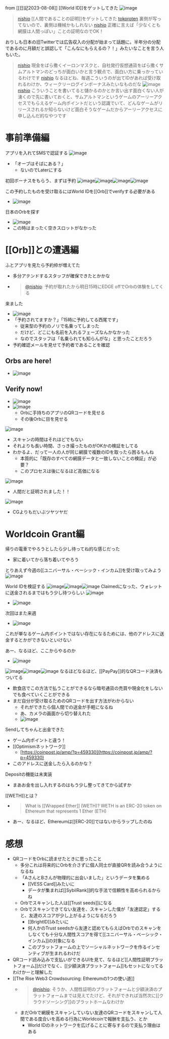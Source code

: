 
from [[日記2023-08-08]]
[[World ID]]をゲットしてきた
![image](https://gyazo.com/88514bffa7274b0d04b4353accf6d521/thumb/1000)

> [nishio](https://twitter.com/nishio/status/1688792835733291008/photo/1) [[人間であることの証明]]をゲットしてきた
> [tokoroten](https://twitter.com/tokoroten/status/1688793278647562241) 裏側が写ってないので、裏側は機械かもしれない
> [nishio](https://twitter.com/nishio/status/1688794319057002496) 正確に言えば「少なくとも網膜は人間っぽい」ことの証明なのでOK！

おりしも日本の旧Twitterでは広告収入の分配が始まって話題に。半年分の分配であるのに月額だと誤認して「こんなにもらえるの？！」みたいなことを言う人もいた。

> [nishio](https://twitter.com/nishio/status/1688795106936262656) 現金をばら撒くイーロンマスクと、自社発行仮想通貨をばら撒くサムアルトマンのどっちが面白いかと言う観点で、面白い方に乗っかっているわけです
> [nishio](https://twitter.com/nishio/status/1688796135983624193) なるほどね、毎週こういうのが出てIDがあれば受け取れるわけか、ウィークリーログインボーナスみたいなものだな
> ![image](https://gyazo.com/dda5f5ff45f4fefab4061eb66664d96f/thumb/1000)
> [nishio](https://twitter.com/nishio/status/1688797652329332736) こういうことを書いてると儲かるのかとか言い出す面白くない人が湧くので先に書いておくと、サムアルトマンというゲームのアーリーアクセスでもらえるゲーム内ポイントだという認識でいて、どんなゲームがリリースされるか知らないけど面白そうなゲームだからアーリーアクセスに申し込んだ的なやつです

# 事前準備編
アプリを入れてSMSで認証する
![image](https://gyazo.com/47d8c306e6b86c28184ffec8e19fae76/thumb/1000)
- 「オーブはそばにある？」
    - ないのでLaterにする

初回ボーナスをもらう、まずは予約
![image](https://gyazo.com/2be3e6f0af158c4a58bae00c42745af8/thumb/1000)![image](https://gyazo.com/05af359901fe94b4d2db86bb3b13cbc9/thumb/1000)![image](https://gyazo.com/3377242d30d28012c4789c61fc06d65b/thumb/1000)![image](https://gyazo.com/1ec0f01d869fb3b5eb518ea25dad1106/thumb/1000)

この予約したものを受け取るにはWorld IDを[[Orb]]でverifyする必要がある
- ![image](https://gyazo.com/846700ff32cc7ea78a227d178355ffe2/thumb/1000)

日本のOrbを探す
- ![image](https://gyazo.com/b75c1275ba3961dc690679731d4147fa/thumb/1000)
- この時はまったく空きスロットがなかった

# [[Orb]]との遭遇編
ふとアプリを見たら予約枠が増えてた
- 多分アテンドするスタッフが確保できたとかかな
- > [@nishio](https://twitter.com/nishio/status/1688578402113212416?s=20): 予約が取れたから明日15時にEDGE offでOrbの体験をしてくる

来ました
- ![image](https://gyazo.com/aa7c42fa2949f435c5b875b03780eec5/thumb/1000)
- 「予約されてますか？」「15時に予約してる西尾です」
    - 従来型の予約のノリで名乗ってしまった
    - だけど、どこにも名前を入れるフェーズなんかなかった
    - なのでスタッフは「名乗られても知らんがな」と思ったことだろう
- 予約確認メールを見せて予約者であることを確認

## Orbs are here!
- ![image](https://gyazo.com/f2ab26a9a61d345a56652fa709e16b92/thumb/1000)

## Verify now!
- ![image](https://gyazo.com/7771be0f8b8b89a5793127af02effcad/thumb/1000)
- ![image](https://gyazo.com/bfb83109cd13c31172b9c68cda82f1a1/thumb/1000)
    - Orbに手持ちのアプリのQRコードを見せる
    - その後Orbに目を見せる

![image](https://gyazo.com/785a3f596e35a5e50b6dc7480d74d277/thumb/1000)
- スキャンの時間はそれほどでもない
- それよりも長い時間、さっき撮ったものがOKかの検証をしてる
- わかるよ、だって一人の人が同じ網膜で複数のIDを取ったら困るもんね
    - 本質的に「既存のすべての網膜データと一致しないことの検証」が必要？
    - このプロセスは後になるほど高価になる

![image](https://gyazo.com/ace3789e4ded6975b363a6afba9445bd/thumb/1000)
- 人間だと証明されました！！

![image](https://gyazo.com/bac3a0b0cf174e583b3d908e2e848c65/thumb/1000)
- CGよりもだいぶツヤツヤだ

# Worldcoin Grant編
帰りの電車でやろうとしたら少し待ってね的な感じだった
- 家に着いてから落ち着いてやろう

とりあえず今週の[[ユニバーサル・ベーシック・インカム]]を受け取ってみよう
![image](https://gyazo.com/5096f64b1caa7bd6fdaa810b346e3a59/thumb/1000)

World IDを検証する
![image](https://gyazo.com/863bbf542d8899d558c603d6b3389430/thumb/1000)![image](https://gyazo.com/764654d17e8efa437362abf4681f5b89/thumb/1000)![image](https://gyazo.com/0b745a109ae9959a45c09760f3b8e2dd/thumb/1000)
Claimedになった、ウォレットに送金されるまではもう少し待つらしい
![image](https://gyazo.com/6182918946cec85599f7f29eb7c90cf1/thumb/1000)
- ![image](https://gyazo.com/5bb4c0729af9e34f4f55b847fed76eb5/thumb/1000)

次回はまた来週
- ![image](https://gyazo.com/fc223a449c64600d380624cb61668847/thumb/1000)

これが単なるゲーム内ポイントではない存在になるためには、他のアドレスに送金するとかができないといけない

あー、なるほど、ここからやるのか
- ![image](https://gyazo.com/cba1734d8a068d3036ce34884156162b/thumb/1000)

![image](https://gyazo.com/e8f6acbc076e5b42b981eb8364424702/thumb/1000)![image](https://gyazo.com/5cf43a0e4ca5e5efaf2ee5d9a35a4914/thumb/1000)![image](https://gyazo.com/20ce4079bdd7e993c9c16fc0f4c7e047/thumb/1000)
なるほどなるほど、[[PayPay]]的なQRコード決済もついてる
- 飲食店でこの方法で払うことができるなら暗号通貨の売買や現金化をしないでも食べていくことができる
- まだ自分が受け取るためのQRコードを出す方法がわからない
    - それができたら個人間での送金が手軽になるね
    - あ、カメラの画面から切り替えれた
    - ![image](https://gyazo.com/2018f245cda50d4f2d1b34a1745de570/thumb/1000)


Sendしてちゃんと出金できた
- ゲーム内ポイントと違う！
- [[Optimismネットワーク]]
    - [https://coinpost.jp/amp/?p=459330](https://coinpost.jp/amp/?p=459330)
- このアドレスに送金したら入るのかな？

Depositの機能は未実装
- まあお金を出し入れするのはもう少し整ってきてから試すか

[[WETH]]とは？
- >  What is [[Wrapped Ether]] (WETH)? WETH is an ERC-20 token on Ethereum that represents 1 Ether (ETH)
- あー、なるほど、Ethereumは[[ERC-20]]ではないからラップしたのね

# 感想
- QRコードをOrbに読ませたときに思ったこと
    - 多分これは将来的にOrbを介さずに個人同士が直接QRを読み合うようになるね
    - 「AさんとBさんが物理的に出会いました」というデータを集める
        - [[VESS Card]]みたいに
        - データが集まれば[[SybilRank]]的な手法で信頼性を高められるからね
    - Orbでスキャンした人は[[Trust seeds]]になる
    - Orbでスキャンできてない友達を、スキャンした僕が「友達認定」すると、友達のスコアが少し上がるようになるだろう
        - [[BrightID]]みたいに
        - 何人かのTrust seedsから友達と認めてもらえばOrbでのスキャンをしなくても十分な人間性スコアを得て[[ユニバーサル・ベーシック・インカム]]の対象になる
        - このプラットフォームの上でソーシャルネットワークを作るインセンティブが生まれるわけだ
- QRコード読み込みで支払いができるUIを見て、なるほど[[人間性証明プラットフォーム]]だけでなく、[[少額決済プラットフォーム]]もセットになってるわけかーと理解した
- [[The Rise Web3 Crowdsourcing: Ethereumの1つの使い道]]
    - > [@nishio](https://twitter.com/nishio/status/1688839318260121600): そうか、人間性証明のプラットフォームと少額決済のプラットフォームまでは見えてたけど、それができれば当然次に[[クラウドソーシング]]のプラットホームなわけか
    - まだOrbで網膜をスキャンしていない友達のQRコードをスキャンして人間である度合いを高める行為にWorldcoinで報酬を支払う、とか
        - World IDのネットワークを広げることに寄与するので支払う理由はある
